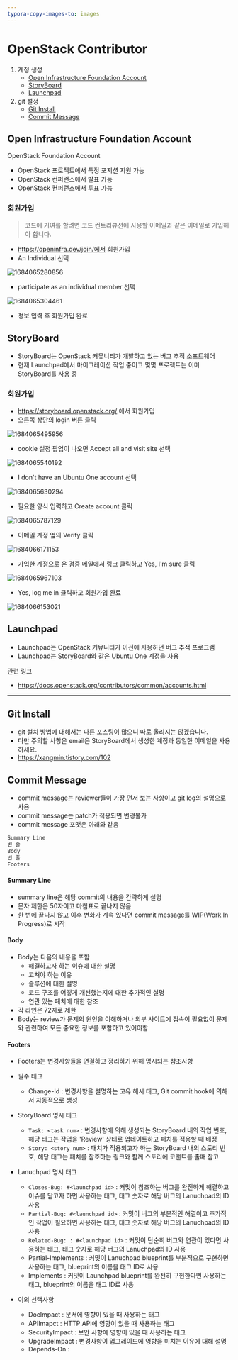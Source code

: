 ```yaml
---
typora-copy-images-to: images
---
```


# OpenStack Contributor

1. 계정 생성
   - [Open Infrastructure Foundation Account](#open-infrastructure-foundation-account)
   - [StoryBoard](#storyboard)
   - [Launchpad](#launchpad)
2. git 설정
   - [Git Install](#git-install)
   - [Commit Message](#commit-message)

## Open Infrastructure Foundation Account

OpenStack Foundation Account

- OpenStack 프로젝트에서 특정 포지션 지원 가능
- OpenStack 컨퍼런스에서 발표 가능
- OpenStack 컨퍼런스에서 투표 가능

### 회원가입

> 코드에 기여를 할려면 코드 컨트리뷰션에 사용할 이메일과 같은 이메일로 가입해야 합니다.

- https://openinfra.dev/join/에서 회원가입
- An Individual 선택

![1684065280856](images/1684065280856.png)

- participate as an individual member 선택

![1684065304461](images/1684065304461.png)

- 정보 입력 후 회원가입 완료

## StoryBoard

- StoryBoard는 OpenStack 커뮤니티가 개발하고 있는 버그 추적 소프트웨어
- 현재 Launchpad에서 마이그레이션 작업  중이고 몇몇 프로젝트는 이미 StoryBoard를 사용 중

### 회원가입

- https://storyboard.openstack.org/ 에서 회원가입
- 오른쪽 상단의 login 버튼 클릭

![1684065495956](images/1684065495956.png)

- cookie 설정 팝업이 나오면 Accept all and visit site 선택

![1684065540192](images/1684065540192.png)

- I don't have an Ubuntu One account 선택

![1684065630294](images/1684065630294.png)

- 필요한 양식 입력하고 Create account 클릭

![1684065787129](images/1684065787129.png)

- 이메일 계정 옆의 Verify 클릭

![1684066171153](images/1684066171153.png)

- 가입한 계정으로 온 검증 메일에서 링크 클릭하고 Yes, I'm sure 클릭

![1684065967103](images/1684065967103.png)

- Yes, log me in 클릭하고 회원가입 완료

![1684066153021](images/1684066153021.png)

## Launchpad

- Launchpad는 OpenStack 커뮤니티가 이전에 사용하던 버그 추적 프로그램
- Launchpad는 StoryBoard와 같은 Ubuntu One 계정을 사용

관련 링크

- <https://docs.openstack.org/contributors/common/accounts.html>

---

## Git Install

- git 설치 방법에 대해서는 다른 포스팅이 많으니 따로 올리지는 않겠습니다.
- 다만 주의할 사항은 email은 StoryBoard에서 생성한 계정과 동일한 이메일을 사용하세요.
- https://xangmin.tistory.com/102

## Commit Message

- commit message는 reviewer들이 가장 먼저 보는 사항이고 git log의 설명으로 사용
- commit message는 patch가 적용되면 변경불가
- commit message 포맷은 아래와 같음

```bash
Summary Line
빈 줄
Body
빈 줄
Footers
```

#### Summary Line

- summary line은 해당 commit의 내용을 간략하게 설명
- 문자 제한은 50자이고 마침표로 끝나지 않음
- 한 번에 끝나지 않고 이후 변화가 계속 있다면 commit message를 WIP(Work In Progress)로 시작

#### Body

- Body는 다음의 내용을 포함
  - 해결하고자 하는 이슈에 대한 설명
  - 고쳐야 하는 이유
  - 솔루션에 대한 설명
  - 코드 구조를 어떻게 개선했는지에 대한 추가적인 설명
  - 연관 있는 페치에 대한 참조
- 각 라인은 72자로 제한
- Body는 review가 문제의 원인을 이해하거나 외부 사이트에 접속이 필요없이 문제와 관련하여 모든 중요한 정보를 포함하고 있어야함

#### Footers

- Footers는 변경사항들을 연결하고 정리하기 위해 명시되는 참조사항


- 필수 태그
  - Change-Id : 변경사항을 설명하는 고유 해시 태그, Git commit hook에 의해서 자동적으로 생성
- StoryBoard 명시 태그
  - `Task: <task num>` : 변경사항에 의해 생성되는 StoryBoard 내의 작업 번호, 해당 태그는 작업을 'Review' 상태로 업데이트하고 패치를 적용할 때 배정
  - `Story: <story num>` : 패치가 적용되고자 하는 StoryBoard 내의 스토리 번호, 해당 태그는 패치를 참조하는 링크와 함께 스토리에 코맨트를 줄때 참고
- Lanuchpad 명시 태그
  - `Closes-Bug: #<launchpad id>` : 커밋이 참조하는 버그를 완전하게 해결하고 이슈를 닫고자 하면 사용하는 태그, 태그 숫자로 해당 버그의 Lanuchpad의 ID 사용
  - `Partial-Bug: #<launchpad id>` : 커밋이 버그의 부분적인 해결이고 추가적인 작업이 필요하면 사용하는 태그, 태그 숫자로 해당 버그의 Lanuchpad의 ID 사용
  - `Related-Bug: : #<launchpad id>` : 커밋이 단순히 버그와 연관이 있다면 사용하는 태그, 태그 숫자로 해당 버그의 Lanuchpad의 ID 사용
  - Partial-Implements : 커밋이 Lanuchpad blueprint를 부분적으로 구현하면 사용하는 태그, blueprint의 이름을 태그 ID로 사용
  - Implements : 커밋이 Launchpad blueprint를 완전히 구현한다면 사용하는 태그, blueprint의 이름을 태그 ID로 사용
- 이외 선택사항
  - DocImpact : 문서에 영향이 있을 때 사용하는 태그
  - APIImapct : HTTP API에 영향이 있을 때 사용하는 태그
  - SecurityImpact : 보안 사항에 영향이 있을 때 사용하는 태그
  - UpgradeImpact : 변경사항이 업그레이드에 영향을 미치는 이유에 대해 설명
  - Depends-On : 